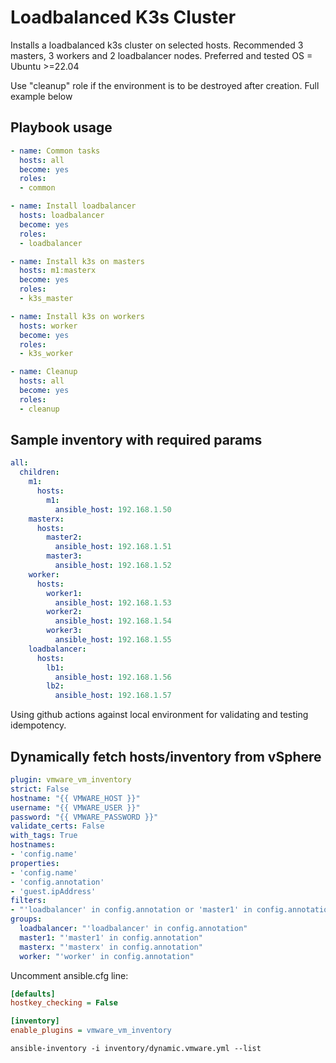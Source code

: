 # Loadbalanced K3s Cluster

Installs a loadbalanced k3s cluster on selected hosts. 
Recommended 3 masters, 3 workers and 2 loadbalancer nodes. 
Preferred and tested OS = Ubuntu >=22.04

Use "cleanup" role if the environment is to be destroyed after creation.
Full example below

## Playbook usage

```yaml
- name: Common tasks
  hosts: all
  become: yes
  roles:
  - common

- name: Install loadbalancer
  hosts: loadbalancer
  become: yes
  roles:
  - loadbalancer

- name: Install k3s on masters
  hosts: m1:masterx
  become: yes
  roles:
  - k3s_master

- name: Install k3s on workers
  hosts: worker
  become: yes
  roles:
  - k3s_worker

- name: Cleanup
  hosts: all
  become: yes
  roles:
  - cleanup
```
## Sample inventory with required params
```yaml
all:
  children:
    m1:
      hosts:
        m1:
          ansible_host: 192.168.1.50
    masterx:
      hosts:
        master2:
          ansible_host: 192.168.1.51
        master3:
          ansible_host: 192.168.1.52
    worker:
      hosts:
        worker1:
          ansible_host: 192.168.1.53
        worker2:
          ansible_host: 192.168.1.54
        worker3:
          ansible_host: 192.168.1.55
    loadbalancer:
      hosts:
        lb1:
          ansible_host: 192.168.1.56
        lb2:
          ansible_host: 192.168.1.57
```
Using github actions against local environment for validating and testing idempotency.

## Dynamically fetch hosts/inventory from vSphere
```yaml
plugin: vmware_vm_inventory
strict: False
hostname: "{{ VMWARE_HOST }}"
username: "{{ VMWARE_USER }}"
password: "{{ VMWARE_PASSWORD }}"
validate_certs: False
with_tags: True
hostnames:
- 'config.name'
properties:
- 'config.name'
- 'config.annotation'
- 'guest.ipAddress'
filters:
- "'loadbalancer' in config.annotation or 'master1' in config.annotation or 'masterx' in config.annotation or 'worker' in config.annotation"
groups:
  loadbalancer: "'loadbalancer' in config.annotation"
  master1: "'master1' in config.annotation"
  masterx: "'masterx' in config.annotation"
  worker: "'worker' in config.annotation"
```
Uncomment ansible.cfg line:
```cfg
[defaults]
hostkey_checking = False

[inventory]
enable_plugins = vmware_vm_inventory
```

```
ansible-inventory -i inventory/dynamic.vmware.yml --list
```